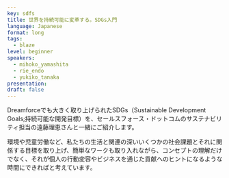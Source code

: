 ```yaml
---
key: sdfs
title: 世界を持続可能に変革する。SDGs入門
language: Japanese
format: long
tags:
  - blaze
level: beginner
speakers:
  - mihoko_yamashita
  - rie_endo
  - yukiko_tanaka
presentation: 
draft: false
---
```

Dreamforceでも大きく取り上げられたSDGs（Sustainable Development Goals;持続可能な開発目標）を、セールスフォース・ドットコムのサステナビリティ担当の遠藤理恵さんと一緒にご紹介します。

環境や児童労働など、私たちの生活と関連の深いいくつかの社会課題とそれに関係する目標を取り上げ、簡単なワークも取り入れながら、コンセプトの理解だけでなく、それが個人の行動変容やビジネスを通じた貢献へのヒントになるような時間にできればと考えています。
